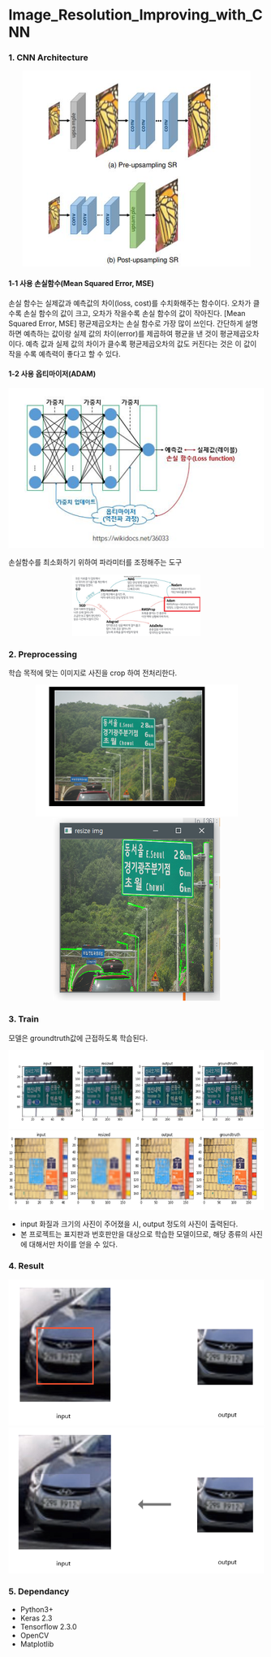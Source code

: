 # Image_Resolution_Improving_with_CNN
### 1. CNN Architecture
<div align="center" width="80%" height="5%">
	<img src="./Project-SRservice/Document/CNN layer.JPG"/>
</div>

#### 1-1 사용 손실함수(Mean Squared Error, MSE)
손실 함수는 실제값과 예측값의 차이(loss, cost)를 수치화해주는 함수이다.
오차가 클수록 손실 함수의 값이 크고, 오차가 작을수록 손실 함수의 값이 작아진다.
[Mean Squared Error, MSE]
평균제곱오차는 손실 함수로 가장 많이 쓰인다. 간단하게 설명하면 예측하는 값이랑 실제 값의 차이(error)를 제곱하여 평균을 낸 것이 평균제곱오차이다. 
예측 값과 실제 값의 차이가 클수록 평균제곱오차의 값도 커진다는 것은 이 값이 작을 수록 예측력이 좋다고 할 수 있다.

#### 1-2 사용 옵티마이저(ADAM)
<div align="center" "80%" height="5%">
	<img src="./Project-SRservice/Document/Optimizer.JPG" width="inherit"/>

</div>

손실함수를 최소화하기 위하여 파라미터를 조정해주는 도구
<div align="center" "80%" height="5%">
	<img src="./Project-SRservice/Document/Adam_Optimizer.png" width="50%"/>
</div>

### 2. Preprocessing 
학습 목적에 맞는 이미지로 사진을 crop 하여 전처리한다.

<div align="center" "80%" height="5%">
	<img src="./Project-SRservice/Document/train_image.png"/>
	<img src="./Project-SRservice/Document/preprocessing_image.png"/>
</div>

### 3. Train
모델은 groundtruth값에 근접하도록 학습된다.
<div align="center" "80%" height="5%">
	<img src="./Project-SRservice/Document/train_result.png" width="inherit"/>
	<img src="./Project-SRservice/Document/train_result2.png" width="inherit"/>
</div>

- input 화질과 크기의 사진이 주어졌을 시, output 정도의 사진이 출력된다.
- 본 프로젝트는 표지판과 번호판만을 대상으로 학습한 모델이므로, 해당 종류의 사진에 대해서만 차이를 얻을 수 있다.
     
### 4. Result
<div align="center" "80%" height="5%">
	<img src="./Project-SRservice/Document/test_result1.png" width="inherit"/>
	<img src="./Project-SRservice/Document/test_result2.png" width="inherit"/>
</div>


### 5. Dependancy
- Python3+
- Keras 2.3
- Tensorflow 2.3.0
- OpenCV
- Matplotlib
